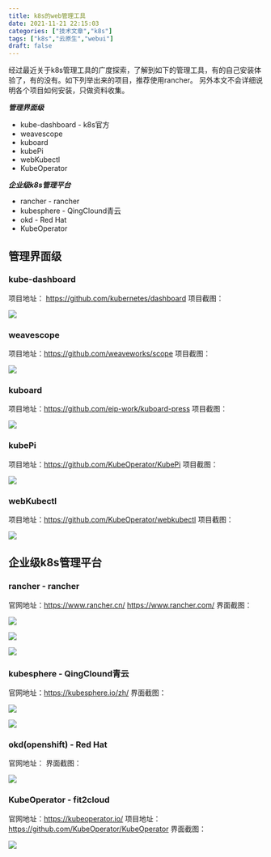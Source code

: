 ```yaml
---
title: k8s的web管理工具
date: 2021-11-21 22:15:03
categories: ["技术文章","k8s"]
tags: ["k8s","云原生","webui"]
draft: false
---
```


经过最近关于k8s管理工具的广度探索，了解到如下的管理工具，有的自己安装体验了，有的没有。如下列举出来的项目，推荐使用rancher。
另外本文不会详细说明各个项目如何安装，只做资料收集。

***管理界面级***
* kube-dashboard - k8s官方
* weavescope
* kuboard
* kubePi
* webKubectl
* KubeOperator

***企业级k8s管理平台***
* rancher - rancher
* kubesphere - QingClound青云
* okd - Red Hat
* KubeOperator

## 管理界面级
### kube-dashboard
项目地址： https://github.com/kubernetes/dashboard
项目截图：

![](/mb/images/k8s/ui-dashboard.png)

### weavescope
项目地址：https://github.com/weaveworks/scope
项目截图：

![](/mb/images/k8s/ui-weave.png)

### kuboard
项目地址：https://github.com/eip-work/kuboard-press
项目截图：

![](/mb/images/k8s/ui-kuboard.png)

### kubePi
项目地址：https://github.com/KubeOperator/KubePi
项目截图：

![](/mb/images/k8s/ui-kubepi.png)

### webKubectl
项目地址：https://github.com/KubeOperator/webkubectl
项目截图：

![](/mb/images/k8s/ui-webkubectl.png)


## 企业级k8s管理平台
### rancher - rancher
官网地址：https://www.rancher.cn/ https://www.rancher.com/
界面截图：

![](/mb/images/k8s/ui-rancher-01.png)

![](/mb/images/k8s/ui-rancher-02.png)

![](/mb/images/k8s/ui-rancher-03.png)


### kubesphere - QingClound青云
官网地址：https://kubesphere.io/zh/
界面截图：

![](/mb/images/k8s/ui-kubesphere-01.png)

![](/mb/images/k8s/ui-kubesphere-02.png)


### okd(openshift) - Red Hat
官网地址：
界面截图：

![](/mb/images/k8s/ui-okd.png)

### KubeOperator - fit2cloud
官网地址：https://kubeoperator.io/
项目地址：https://github.com/KubeOperator/KubeOperator
界面截图：

![](/mb/images/k8s/ui-kubeoperate.png)


